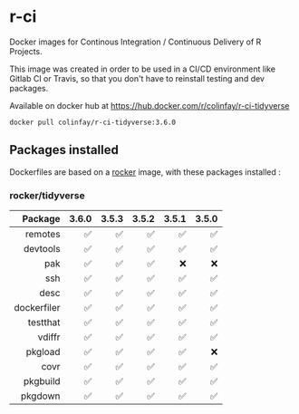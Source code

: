 # r-ci

Docker images for Continous Integration / Continuous Delivery of R Projects. 

This image was created in order to be used in a CI/CD environment like Gitlab CI or Travis, so that you don't have to reinstall testing and dev packages. 

Available on docker hub at <https://hub.docker.com/r/colinfay/r-ci-tidyverse>

```
docker pull colinfay/r-ci-tidyverse:3.6.0
```

## Packages installed

Dockerfiles are based on a [rocker](https://hub.docker.com/u/rocker) image, with these packages installed : 

### rocker/tidyverse

| Package |  3.6.0|   3.5.3|    3.5.2|     3.5.1|      3.5.0| 
|--------:|------:|------:|------:|------:|------:|
|  remotes|  ✅|  ✅|  ✅|  ✅|  ✅|
|  devtools|  ✅| ✅|  ✅|  ✅|  ✅|
|  pak|  ✅| ✅|  ✅|  ❌|  ❌|
|  ssh|  ✅| ✅|  ✅|  ✅|  ✅|
|  desc|  ✅| ✅|  ✅|  ✅|  ✅|
|  dockerfiler|  ✅| ✅|  ✅|  ✅|  ✅|
|  testthat|  ✅| ✅|  ✅|  ✅|  ✅|
|  vdiffr|  ✅| ✅|  ✅|  ✅|  ✅|
|  pkgload|  ✅| ✅|  ✅|  ✅|  ❌|
|  covr|  ✅| ✅|  ✅|  ✅| ✅|
|  pkgbuild|  ✅| ✅|  ✅|  ✅| ✅|
|  pkgdown|  ✅| ✅|  ✅|  ✅| ✅|

